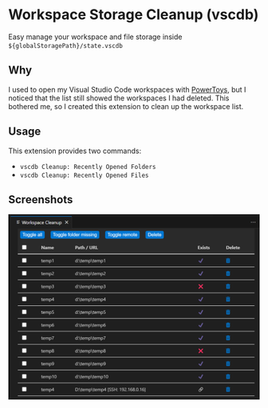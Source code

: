 # Workspace Storage Cleanup (vscdb)

Easy manage your workspace and file storage inside `${globalStoragePath}/state.vscdb`

## Why

I used to open my Visual Studio Code workspaces with [PowerToys](https://github.com/microsoft/PowerToys), but I noticed that the list still showed the workspaces I had deleted. This bothered me, so I created this extension to clean up the workspace list.

## Usage

This extension provides two commands:

- `vscdb Cleanup: Recently Opened Folders`
- `vscdb Cleanup: Recently Opened Files`

## Screenshots

![screenshot](./images/screenshot.png)
